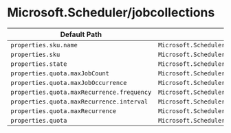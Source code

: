 # Microsoft.Scheduler/jobcollections

| Default Path | Alias |
|---|---|
| `properties.sku.name` | `Microsoft.Scheduler/jobcollections/sku.name` |
| `properties.sku` | `Microsoft.Scheduler/jobcollections/sku` |
| `properties.state` | `Microsoft.Scheduler/jobcollections/state` |
| `properties.quota.maxJobCount` | `Microsoft.Scheduler/jobcollections/quota.maxJobCount` |
| `properties.quota.maxJobOccurrence` | `Microsoft.Scheduler/jobcollections/quota.maxJobOccurrence` |
| `properties.quota.maxRecurrence.frequency` | `Microsoft.Scheduler/jobcollections/quota.maxRecurrence.frequency` |
| `properties.quota.maxRecurrence.interval` | `Microsoft.Scheduler/jobcollections/quota.maxRecurrence.interval` |
| `properties.quota.maxRecurrence` | `Microsoft.Scheduler/jobcollections/quota.maxRecurrence` |
| `properties.quota` | `Microsoft.Scheduler/jobcollections/quota` |

